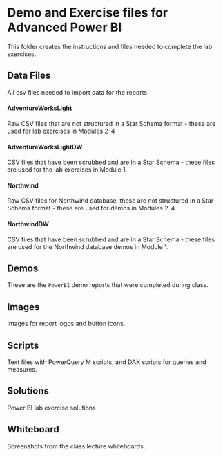 # Demo and Exercise files for Advanced Power BI

This folder creates the instructions and files needed to complete the lab exercises.

## Data Files

All csv files needed to import data for the reports.

#### AdventureWorksLight

Raw CSV files that are not structured in a Star Schema format - these are used for lab exercises in Modules 2-4

#### AdventureWorksLightDW

CSV files that have been scrubbed and are in a Star Schema - these files are used for the lab exercises in Module 1.

#### Northwind

Raw CSV files for Northwind database, these are not structured in a Star Schema format - these are used for demos in Modules 2-4

#### NorthwindDW

CSV files that have been scrubbed and are in a Star Schema - these files are used for the Northwind database demos in Module 1.

## Demos

These are the `PowerBI` demo reports that were completed during class.

## Images

Images for report logos and button icons.

## Scripts

Text files with PowerQuery M scripts, and DAX scripts for queries and measures.

## Solutions

Power BI lab exercise solutions

## Whiteboard

Screenshots from the class lecture whiteboards.
